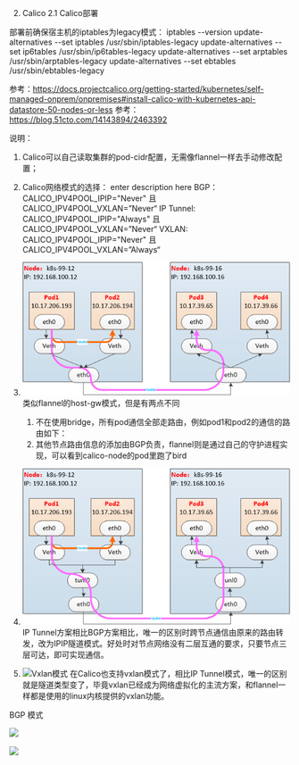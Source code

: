 2. Calico
   2.1 Calico部署

部署前确保宿主机的iptables为legacy模式：
iptables --version
update-alternatives --set iptables /usr/sbin/iptables-legacy
update-alternatives --set ip6tables /usr/sbin/ip6tables-legacy
update-alternatives --set arptables /usr/sbin/arptables-legacy
update-alternatives --set ebtables /usr/sbin/ebtables-legacy

参考：https://docs.projectcalico.org/getting-started/kubernetes/self-managed-onprem/onpremises#install-calico-with-kubernetes-api-datastore-50-nodes-or-less
参考：https://blog.51cto.com/14143894/2463392

说明：

1. Calico可以自己读取集群的pod-cidr配置，无需像flannel一样去手动修改配置；

2. Calico网络模式的选择：
   enter description here
    BGP：CALICO_IPV4POOL_IPIP="Never" 且 CALICO_IPV4POOL_VXLAN=”Never“
    IP Tunnel: CALICO_IPV4POOL_IPIP="Always" 且 CALICO_IPV4POOL_VXLAN=”Never“
    VXLAN: CALICO_IPV4POOL_IPIP="Never" 且 CALICO_IPV4POOL_VXLAN=”Always“

3. ![BGP模式](./calico_bgp.png)
    类似flannel的host-gw模式，但是有两点不同
   
   1. 不在使用bridge，所有pod通信全部走路由，例如pod1和pod2的通信的路由如下：
   2. 其他节点路由信息的添加由BGP负责，flannel则是通过自己的守护进程实现，可以看到calico-node的pod里跑了bird

4. ![IP Tunnel模式](./calico_iptunnel.png)
   IP Tunnel方案相比BGP方案相比，唯一的区别时跨节点通信由原来的路由转发，改为IPIP隧道模式。好处时对节点网络没有二层互通的要求，只要节点三层可达，即可实现通信。

5. ![Vxlan模式](./calico_vxlan.png)
   在Calico也支持vxlan模式了，相比IP Tunnel模式，唯一的区别就是隧道类型变了，毕竟vxlan已经成为网络虚拟化的主流方案，和flannel一样都是使用的linux内核提供的vxlan功能。

BGP 模式

![](/Users/libinbin/Library/Application%20Support/marktext/images/2023-04-19-17-48-50-image.png)

![](/Users/libinbin/Library/Application%20Support/marktext/images/2023-04-19-17-49-44-image.png)
